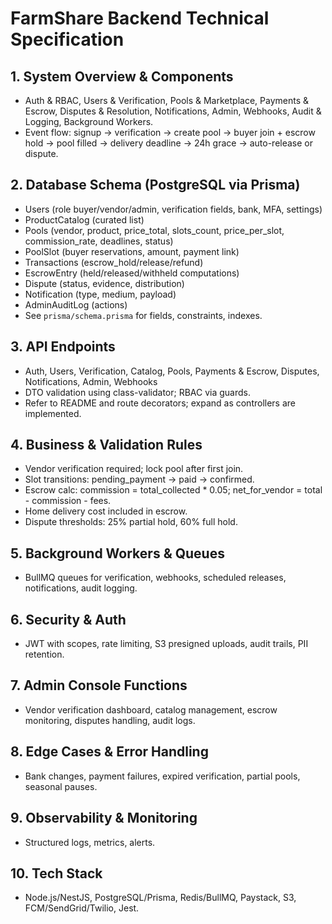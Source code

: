 # FarmShare Backend Technical Specification

## 1. System Overview & Components

- Auth & RBAC, Users & Verification, Pools & Marketplace, Payments & Escrow, Disputes & Resolution, Notifications, Admin, Webhooks, Audit & Logging, Background Workers.
- Event flow: signup → verification → create pool → buyer join + escrow hold → pool filled → delivery deadline → 24h grace → auto-release or dispute.

## 2. Database Schema (PostgreSQL via Prisma)

- Users (role buyer/vendor/admin, verification fields, bank, MFA, settings)
- ProductCatalog (curated list)
- Pools (vendor, product, price_total, slots_count, price_per_slot, commission_rate, deadlines, status)
- PoolSlot (buyer reservations, amount, payment link)
- Transactions (escrow_hold/release/refund)
- EscrowEntry (held/released/withheld computations)
- Dispute (status, evidence, distribution)
- Notification (type, medium, payload)
- AdminAuditLog (actions)
- See `prisma/schema.prisma` for fields, constraints, indexes.

## 3. API Endpoints

- Auth, Users, Verification, Catalog, Pools, Payments & Escrow, Disputes, Notifications, Admin, Webhooks
- DTO validation using class-validator; RBAC via guards.
- Refer to README and route decorators; expand as controllers are implemented.

## 4. Business & Validation Rules

- Vendor verification required; lock pool after first join.
- Slot transitions: pending_payment → paid → confirmed.
- Escrow calc: commission = total_collected \* 0.05; net_for_vendor = total - commission - fees.
- Home delivery cost included in escrow.
- Dispute thresholds: 25% partial hold, 60% full hold.

## 5. Background Workers & Queues

- BullMQ queues for verification, webhooks, scheduled releases, notifications, audit logging.

## 6. Security & Auth

- JWT with scopes, rate limiting, S3 presigned uploads, audit trails, PII retention.

## 7. Admin Console Functions

- Vendor verification dashboard, catalog management, escrow monitoring, disputes handling, audit logs.

## 8. Edge Cases & Error Handling

- Bank changes, payment failures, expired verification, partial pools, seasonal pauses.

## 9. Observability & Monitoring

- Structured logs, metrics, alerts.

## 10. Tech Stack

- Node.js/NestJS, PostgreSQL/Prisma, Redis/BullMQ, Paystack, S3, FCM/SendGrid/Twilio, Jest.
